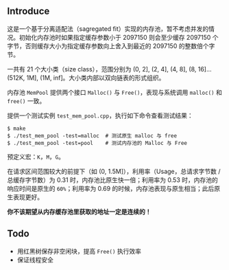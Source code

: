 ## Introduce

这是一个基于分离适配法（sagregated fit）实现的内存池，暂不考虑并发的情况。初始化内存池时如果指定缓存参数小于 2097150 则会至少缓存 2097150 个字节，否则缓存大小为指定缓存参数向上舍入到最近的 2097150 的整数倍个字节。

一共有 21 个大小类（size class），范围分别为 (0, 2], (2, 4], (4, 8], (8, 16]...(512K, 1M], (1M, inf]。大小类内部以双向链表的形式组织。

内存池 `MemPool` 提供两个接口 `Malloc()` 与 `Free()`，表现与系统调用 `malloc()` 和 `free()` 一致。

提供一个测试实例 `test_mem_pool.cpp`，执行如下命令查看测试结果：

```shell
$ make
$ ./test_mem_pool -test=malloc  # 测试原生 malloc 与 free
$ ./test_mem_pool -test=pool    # 测试内存池的 Malloc 与 Free
```

预定义宏：`K`，`M`，`G`。

在请求区间范围较大的前提下（如 (0, 1.5M]），利用率（Usage，总请求字节数 / 总缓存字节数）为 0.31 时，内存池比原生快一倍；利用率为 0.53 时，内存池的响应时间是原生的 `60%`；利用率为 0.69 的时候，内存池表现与原生相当；此后原生表现更好。

**你不该期望从内存缓存池里获取的地址一定是连续的！**

## Todo

- 用红黑树保存非空闲块，提高 `Free()` 执行效率
- 保证线程安全



